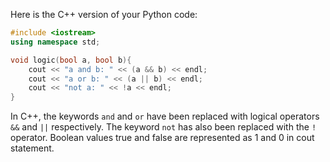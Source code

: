 Here is the C++ version of your Python code:

```C++
#include <iostream>
using namespace std;

void logic(bool a, bool b){
    cout << "a and b: " << (a && b) << endl; 
    cout << "a or b: " << (a || b) << endl;  
    cout << "not a: " << !a << endl;   
}
```

In C++, the keywords `and` and `or` have been replaced with logical operators `&&` and `||` respectively. The keyword `not` has also been replaced with the `!` operator. Boolean values true and false are represented as 1 and 0 in cout statement.

